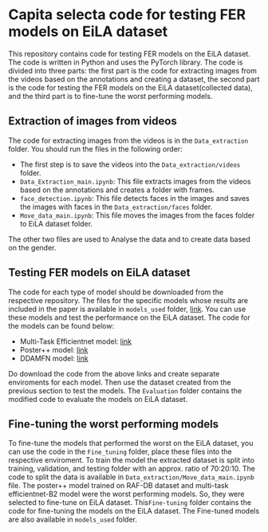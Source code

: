 # Capita selecta code for testing FER models on EiLA dataset

This repository contains code for testing FER models on the EiLA dataset. The code is written in Python and uses the PyTorch library. The code is divided into three parts: the first part is the code for extracting images from the videos based on the annotations and creating a dataset, the second part is the code for testing the FER models on the EiLA dataset(collected data), and the third part is to fine-tune the worst performing models.

## Extraction of images from videos

The code for extracting images from the videos is in the `Data_extraction` folder. You should run the files in the following order:

- The first step is to save the videos into the `Data_extraction/videos` folder.
- `Data_Extraction_main.ipynb`: This file extracts images from the videos based on the annotations and creates a folder with frames.
- `face_detection.ipynb`: This file detects faces in the images and saves the images with faces in the `Data_extraction/faces` folder.
- `Move_data_main.ipynb`: This file moves the images from the faces folder to EiLA dataset folder.

The other two files are used to Analyse the data and to create data based on the gender.

## Testing FER models on EiLA dataset

The code for each type of model should be downloaded from the respective repository. The files for the specific models whose results are included in the paper is available in `models_used` folder, [link](https://drive.google.com/file/d/1KuhzvNb8umhLsEPi4qHdQCJHIKV_VTVK/view?usp=sharing). You can use these models and test the performance on the EiLA dataset. 
The code for the models can be found below:
- Multi-Task Efficientnet model: [link](https://github.com/av-savchenko/face-emotion-recognition)
- Poster++ model: [link](https://github.com/talented-q/poster_v2)
- DDAMFN model: [link](https://github.com/SainingZhang/DDAMFN/tree/main)

Do download the code from the above links and create separate enviroments for each model. Then use the dataset created from the previous section to test the models. The `Evaluation` folder contains the modified code to evaluate the models on EiLA dataset.

## Fine-tuning the worst performing models

To fine-tune the models that performed the worst on the EiLA dataset, you can use the code in the `Fine_tuning` folder, place these files into the respective enviroment. To train the model the extracted dataset is split into training, validation, and testing folder with an approx. ratio of 70:20:10. The code to split the data is available in `Data_extraction/Move_data_main.ipynb` file.
The poster++ model trained on RAF-DB dataset and multi-task efficientnet-B2 model were the worst performing models. So, they were selected to fine-tune on EiLA dataset. This`Fine-tuning` folder contains the code for fine-tuning the models on the EiLA dataset.
The Fine-tuned models are also available in `models_used` folder.
